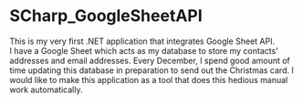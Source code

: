 # SCharp_GoogleSheetAPI

<p>This is my very first .NET application that integrates Google Sheet API. <br>
I have a Google Sheet which acts as my database to store my contacts' addresses and email addresses. Every December, I spend good amount of time updating this database in preparation to send out the Christmas card. 
I would like to make this application as a tool that does this hedious manual work automatically. 

</p>

